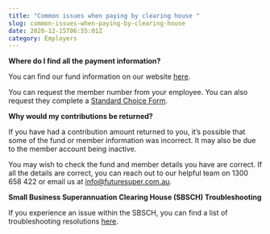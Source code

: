 ```yaml
---
title: "Common issues when paying by clearing house "
slug: common-issues-when-paying-by-clearing-house
date: 2020-12-15T06:55:01Z
category: Employers
---
```


**Where do I find all the payment information?**

You can find our fund information on our website [here](https://www.futuresuper.com.au/employers). 

You can request the member number from your employee. You can also request they complete a [Standard Choice Form](https://www.futuresuper.com.au/standardchoiceform). 

**Why would my contributions be returned?**

If you have had a contribution amount returned to you, it’s possible that some of the fund or member information was incorrect. It may also be due to the member account being inactive. 

You may wish to check the fund and member details you have are correct. If all the details are correct, you can reach out to our helpful team on 1300 658 422 or email us at [info@futuresuper.com.au](mailto:info@futuresuper.com.au.).

**Small Business Superannuation Clearing House (SBSCH) Troubleshooting**

If you experience an issue within the SBSCH, you can find a list of troubleshooting resolutions [here](https://www.ato.gov.au/Business/Super-for-employers/In-detail/Small-Business-Superannuation-Clearing-House/SBSCH-troubleshooting/).

